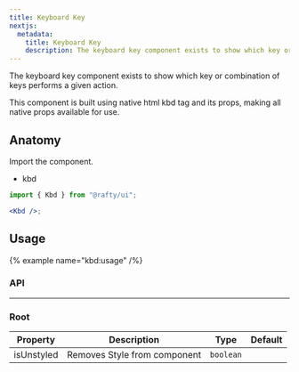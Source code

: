 ```yaml
---
title: Keyboard Key
nextjs:
  metadata:
    title: Keyboard Key
    description: The keyboard key component exists to show which key or combination of keys performs a given action.
---
```


The keyboard key component exists to show which key or combination of keys performs a given action.

This component is built using native html kbd tag and its props, making all native props available for use.

## Anatomy

Import the component.

- kbd

```jsx
import { Kbd } from "@rafty/ui";

<Kbd />;
```

## Usage

{% example name="kbd:usage" /%}

### API

---

### Root

| Property   | Description                  | Type      | Default |
| ---------- | ---------------------------- | --------- | ------- |
| isUnstyled | Removes Style from component | `boolean` |         |
